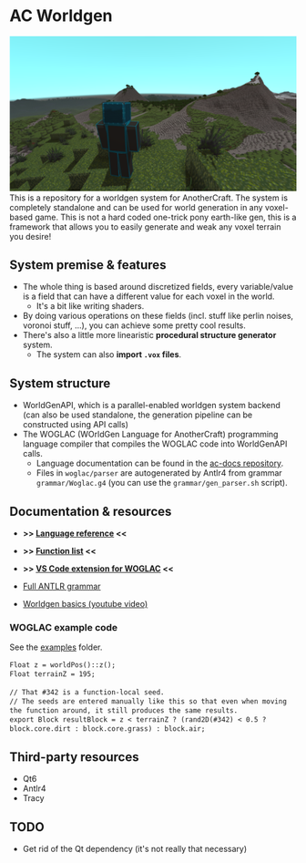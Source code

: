 # AC Worldgen
![](img/4.png)
This is a repository for a worldgen system for AnotherCraft. The system is completely standalone and can be used for world generation in any voxel-based game. This is not a hard coded one-trick pony earth-like gen, this is a framework that allows you to easily generate and weak any voxel terrain you desire!

## System premise & features
* The whole thing is based around discretized fields, every variable/value is a field that can have a different value for each voxel in the world.
  * It's a bit like writing shaders.
* By doing various operations on these fields (incl. stuff like perlin noises, voronoi stuff, ...), you can achieve some pretty cool results.
* There's also a little more linearistic **procedural structure generator** system.
  * The system can also **import `.vox` files**.

## System structure
* WorldGenAPI, which is a parallel-enabled worldgen system backend (can also be used standalone, the generation pipeline can be constructed using API calls)
* The WOGLAC (WOrldGen Language for AnotherCraft) programming language compiler that compiles the WOGLAC code into WorldGenAPI calls.
  * Language documentation can be found in the [ac-docs repository](https://github.com/AnotherCraft/ac-docs/tree/master/woglac).
  * Files in `woglac/parser` are autogenerated by Antlr4 from grammar `grammar/Woglac.g4` (you can use the `grammar/gen_parser.sh` script).
  
## Documentation & resources
* **>> [Language reference](docs/language_reference.md) <<**
* **>> [Function list](docs/function_list.md) <<**
* **>> [VS Code extension for WOGLAC](https://github.com/AnotherCraft/ac-woglac-vscode) <<**


* [Full ANTLR grammar](grammar/Woglac.g4)
* [Worldgen basics (youtube video)](https://www.youtube.com/watch?v=yqHEID7LIU4)

### WOGLAC example code
See the [examples](examples) folder.
```WOGLAC
Float z = worldPos()::z();
Float terrainZ = 195;

// That #342 is a function-local seed.
// The seeds are entered manually like this so that even when moving the function around, it still produces the same results. 
export Block resultBlock = z < terrainZ ? (rand2D(#342) < 0.5 ? block.core.dirt : block.core.grass) : block.air;
```

## Third-party resources
* Qt6
* Antlr4
* Tracy

## TODO
* Get rid of the Qt dependency (it's not really that necessary)